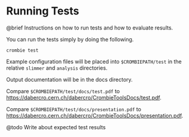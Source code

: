 # Running Tests

@brief Instructions on how to run tests and how to evaluate results.

You can run the tests simply by doing the following.

    crombie test

Example configuration files will be placed into `$CROMBIEPATH/test` in 
the relative `slimmer` and `analysis` directories.

Output documentation will be in the docs directory.

Compare `$CROMBIEPATH/test/docs/test.pdf` to
https://dabercro.cern.ch/dabercro/CrombieToolsDocs/test.pdf.

Compare `$CROMBIEPATH/test/docs/presentation.pdf` to
https://dabercro.cern.ch/dabercro/CrombieToolsDocs/presentation.pdf.

@todo Write about expected test results
